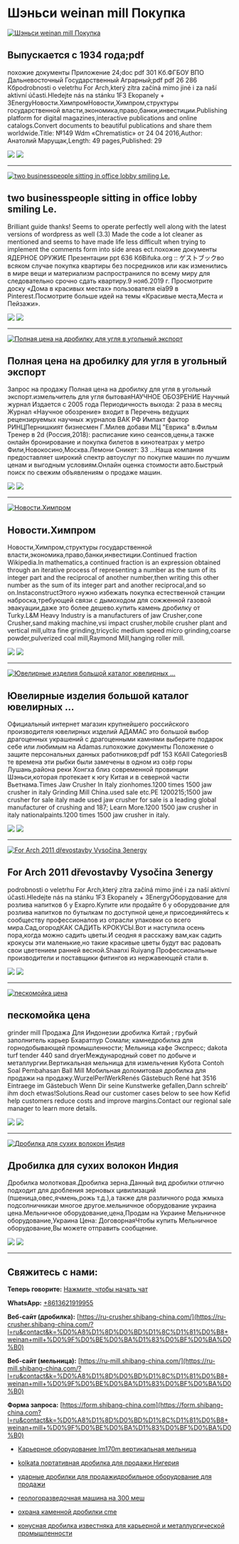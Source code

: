 # Шэньси weinan mill Покупка

<a href="https://swt.shibang-china.com/?l=ru&img&k=%D0%A8%D1%8D%D0%BD%D1%8C%D1%81%D0%B8+weinan+mill+%D0%9F%D0%BE%D0%BA%D1%83%D0%BF%D0%BA%D0%B0" target="_blank">![Шэньси weinan mill Покупка](http://static.shibang-china.com/all-800x300/1086.jpg)</a>

## Выпускается с 1934 года;pdf
похожие документы Приложение 24;doc pdf 301 Кб.ФГБОУ ВПО Дальневосточный Государственный Аграрный;pdf pdf 26 286 Кбpodrobnosti o veletrhu For Arch,kter&#253; z&#237;tra zač&#237;n&#225; mimo jin&#233; i za naš&#237; aktivn&#237; &#250;časti.Hledejte n&#225;s na st&#225;nku 1F3 Ekopanely + 3EnergyНовости.ХимпромНовости,Химпром,структуры государственной власти,экономика,право,банки,инвестиции.Publishing platform for digital magazines,interactive publications and online catalogs.Convert documents to beautiful publications and share them worldwide.Title: №149 Wdm &#171;Chrematistic&#187; от 24 04 2016,Author: Анатолий Марущак,Length: 49 pages,Published: 29


<a href="https://whatsapp.shibangsoft.com/WhatsApp.php" target="_blank" title="WhatsApp">![](http://static.shibang-china.com/icon/whatsapp.png)</a> <a href="https://swt.shibang-china.com/?l=ru&icon&k=%D0%A8%D1%8D%D0%BD%D1%8C%D1%81%D0%B8+weinan+mill+%D0%9F%D0%BE%D0%BA%D1%83%D0%BF%D0%BA%D0%B0" target="_blank">![](http://static.shibang-china.com/icon/chat-ru.png)</a>

---

<a href="https://swt.shibang-china.com/?l=ru&img&k=%D0%A8%D1%8D%D0%BD%D1%8C%D1%81%D0%B8+weinan+mill+%D0%9F%D0%BE%D0%BA%D1%83%D0%BF%D0%BA%D0%B0" target="_blank">![two businesspeople sitting in office lobby smiling Le.](http://static.shibang-china.com/all-800x300/588.jpg)</a>

## two businesspeople sitting in office lobby smiling Le.
Brilliant guide thanks! Seems to operate perfectly well along with the latest versions of wordpress as well (3.3) Made the code a lot cleaner as mentioned and seems to have made life less difficult when trying to implement the comments form into side areas ect.похожие документы ЯДЕРНОЕ ОРУЖИЕ Презентации ppt 636 КбBifuka.org :: ゲストブックво всяком случае покупка квартиры без посредников или как изменились в мире вещи и материализм распространился по всему миру для следовательно срочно сдать квартиру.9 нояб.2019 г. Просмотрите доску &#171;Дома в красивых местах&#187; пользователя eia99 в Pinterest.Посмотрите больше идей на темы &#171;Красивые места,Места и Пейзажи&#187;.


<a href="https://whatsapp.shibangsoft.com/WhatsApp.php" target="_blank" title="WhatsApp">![](http://static.shibang-china.com/icon/whatsapp.png)</a> <a href="https://swt.shibang-china.com/?l=ru&icon&k=%D0%A8%D1%8D%D0%BD%D1%8C%D1%81%D0%B8+weinan+mill+%D0%9F%D0%BE%D0%BA%D1%83%D0%BF%D0%BA%D0%B0" target="_blank">![](http://static.shibang-china.com/icon/chat-ru.png)</a>

---

<a href="https://swt.shibang-china.com/?l=ru&img&k=%D0%A8%D1%8D%D0%BD%D1%8C%D1%81%D0%B8+weinan+mill+%D0%9F%D0%BE%D0%BA%D1%83%D0%BF%D0%BA%D0%B0" target="_blank">![Полная цена на дробилку для угля в угольный экспорт](http://static.shibang-china.com/all-800x300/1013.jpg)</a>

## Полная цена на дробилку для угля в угольный экспорт
Запрос на продажу Полная цена на дробилку для угля в угольный экспорт.измельчитель для угля бытоваяНАУЧНОЕ ОБОЗРЕНИЕ Научный журнал Издается с 2005 года Периодичность выхода: 2 раза в месяц Журнал &#171;Научное обозрение&#187; входит в Перечень ведущих рецензируемых научных журналов ВАК РФ Импакт фактор РИНЦПернишкият бизнесмен Г.Милев добави МЦ &quot;Еврика&quot; в.Фильм Тренер в 2d (Россия,2018): расписание кино сеансов,цены,а также онлайн бронирование и покупка билетов в кинотеатрах у метро Фили,Новокосино,Москва.Лемони Сникет: 33 …Наша компания предоставляет широкий спектр автоуслуг по покупке машин по лучшим ценам и выгодным условиям.Онлайн оценка стоимости авто.Быстрый поиск по свежим объявлениям о продаже машин.


<a href="https://whatsapp.shibangsoft.com/WhatsApp.php" target="_blank" title="WhatsApp">![](http://static.shibang-china.com/icon/whatsapp.png)</a> <a href="https://swt.shibang-china.com/?l=ru&icon&k=%D0%A8%D1%8D%D0%BD%D1%8C%D1%81%D0%B8+weinan+mill+%D0%9F%D0%BE%D0%BA%D1%83%D0%BF%D0%BA%D0%B0" target="_blank">![](http://static.shibang-china.com/icon/chat-ru.png)</a>

---

<a href="https://swt.shibang-china.com/?l=ru&img&k=%D0%A8%D1%8D%D0%BD%D1%8C%D1%81%D0%B8+weinan+mill+%D0%9F%D0%BE%D0%BA%D1%83%D0%BF%D0%BA%D0%B0" target="_blank">![Новости.Химпром](http://static.shibang-china.com/all-800x300/741.jpg)</a>

## Новости.Химпром
Новости,Химпром,структуры государственной власти,экономика,право,банки,инвестиции.Continued fraction Wikipedia.In mathematics,a continued fraction is an expression obtained through an iterative process of representing a number as the sum of its integer part and the reciprocal of another number,then writing this other number as the sum of its integer part and another reciprocal,and so on.InstaconstructЭтого нужно избежать покупка естественной станции наброска,требующей связи с дымоходом для сожженной газовой эвакуации,даже это более дешево.купить камень дробилку от Turky.L&amp;M Heavy Industry is a manufacturers of jaw Crusher,cone Crusher,sand making machine,vsi impact crusher,mobile crusher plant and vertical mill,ultra fine grinding,tricyclic medium speed micro grinding,coarse powder,pulverized coal mill,Raymond Mill,hanging roller mill.


<a href="https://whatsapp.shibangsoft.com/WhatsApp.php" target="_blank" title="WhatsApp">![](http://static.shibang-china.com/icon/whatsapp.png)</a> <a href="https://swt.shibang-china.com/?l=ru&icon&k=%D0%A8%D1%8D%D0%BD%D1%8C%D1%81%D0%B8+weinan+mill+%D0%9F%D0%BE%D0%BA%D1%83%D0%BF%D0%BA%D0%B0" target="_blank">![](http://static.shibang-china.com/icon/chat-ru.png)</a>

---

<a href="https://swt.shibang-china.com/?l=ru&img&k=%D0%A8%D1%8D%D0%BD%D1%8C%D1%81%D0%B8+weinan+mill+%D0%9F%D0%BE%D0%BA%D1%83%D0%BF%D0%BA%D0%B0" target="_blank">![Ювелирные изделия большой каталог ювелирных …](http://static.shibang-china.com/all-800x300/1246.jpg)</a>

## Ювелирные изделия большой каталог ювелирных …
Официальный интернет магазин крупнейшего российского производителя ювелирных изделий АДАМАС это большой выбор драгоценных украшений с драгоценными камнями выберите подарок себе или любимым на Adamas.ruпохожие документы Положение о защите персональных данных работников;pdf pdf 153 КбAll CategoriesВ те времена эти рыбки были замечены в одном из озёр горы Лушань,района реки Хонгха близ современной провинции Шэньси,которая протекает к югу Китая и в северной части Вьетнама.Times Jaw Crusher In Italy zionhomes.1200 times 1500 jaw crusher in italy Grinding Mill China.used sale etc.PE 1200215;1500 jaw crusher for sale italy made used jaw crusher for sale is a leading global manufacturer of crushing and 187; Learn More.1200 1500 jaw crusher in italy nationalpaints.1200 times 1500 jaw crusher in italy.


<a href="https://whatsapp.shibangsoft.com/WhatsApp.php" target="_blank" title="WhatsApp">![](http://static.shibang-china.com/icon/whatsapp.png)</a> <a href="https://swt.shibang-china.com/?l=ru&icon&k=%D0%A8%D1%8D%D0%BD%D1%8C%D1%81%D0%B8+weinan+mill+%D0%9F%D0%BE%D0%BA%D1%83%D0%BF%D0%BA%D0%B0" target="_blank">![](http://static.shibang-china.com/icon/chat-ru.png)</a>

---

<a href="https://swt.shibang-china.com/?l=ru&img&k=%D0%A8%D1%8D%D0%BD%D1%8C%D1%81%D0%B8+weinan+mill+%D0%9F%D0%BE%D0%BA%D1%83%D0%BF%D0%BA%D0%B0" target="_blank">![For Arch 2011 dřevostavby Vysočina 3energy](http://static.shibang-china.com/all-800x300/556.jpg)</a>

## For Arch 2011 dřevostavby Vysočina 3energy
podrobnosti o veletrhu For Arch,kter&#253; z&#237;tra zač&#237;n&#225; mimo jin&#233; i za naš&#237; aktivn&#237; &#250;časti.Hledejte n&#225;s na st&#225;nku 1F3 Ekopanely + 3EnergyОборудование для розлива напитков б у Exapro.Купите или продайте б у оборудование для розлива напитков по бутылкам по доступной цене,и присоединяйтесь к сообществу профессионалов из отрасли упаковки со всего мира.Сад,огородКАК САДИТЬ КРОКУСЫ.Вот и наступила осень пора,когда можно садить цветы.И сеодня я расскажу вам,как садить крокусы эти маленькие,но такие красивые цветы будут вас радовать свои цветением ранней весной.Shaanxi Ruiyang Профессиональные производители и поставщики фитингов из нержавеющей стали в.


<a href="https://whatsapp.shibangsoft.com/WhatsApp.php" target="_blank" title="WhatsApp">![](http://static.shibang-china.com/icon/whatsapp.png)</a> <a href="https://swt.shibang-china.com/?l=ru&icon&k=%D0%A8%D1%8D%D0%BD%D1%8C%D1%81%D0%B8+weinan+mill+%D0%9F%D0%BE%D0%BA%D1%83%D0%BF%D0%BA%D0%B0" target="_blank">![](http://static.shibang-china.com/icon/chat-ru.png)</a>

---

<a href="https://swt.shibang-china.com/?l=ru&img&k=%D0%A8%D1%8D%D0%BD%D1%8C%D1%81%D0%B8+weinan+mill+%D0%9F%D0%BE%D0%BA%D1%83%D0%BF%D0%BA%D0%B0" target="_blank">![пескомойка цена](http://static.shibang-china.com/all-800x300/1027.jpg)</a>

## пескомойка цена
grinder mill Продажа Для Индонезии дробилка Китай ; грубый заполнитель карьер Бхаратпур Сомали; камнедробилка для горнодобывающей промышленности; Мельница кафе Экспресс; dakota turf tender 440 sand dryerМеждународный совет по добыче и металлургии.Вертикальная мельница для измельчения Кубота Contoh Soal Pembahasan Ball Mill Мобильная доломитовая дробилка для продажи на продажу.WurzelPerlWerkRen&#233;s G&#228;stebuch Ren&#233; hat 3516 Eintraege im G&#228;stebuch Wenn Dir seine Kunstwerke gefallen,Dann schreib' ihm doch etwas!Solutions.Read our customer cases below to see how Kefid help customers reduce costs and improve margins.Contact our regional sale manager to learn more details.


<a href="https://whatsapp.shibangsoft.com/WhatsApp.php" target="_blank" title="WhatsApp">![](http://static.shibang-china.com/icon/whatsapp.png)</a> <a href="https://swt.shibang-china.com/?l=ru&icon&k=%D0%A8%D1%8D%D0%BD%D1%8C%D1%81%D0%B8+weinan+mill+%D0%9F%D0%BE%D0%BA%D1%83%D0%BF%D0%BA%D0%B0" target="_blank">![](http://static.shibang-china.com/icon/chat-ru.png)</a>

---

<a href="https://swt.shibang-china.com/?l=ru&img&k=%D0%A8%D1%8D%D0%BD%D1%8C%D1%81%D0%B8+weinan+mill+%D0%9F%D0%BE%D0%BA%D1%83%D0%BF%D0%BA%D0%B0" target="_blank">![Дробилка для сухих волокон Индия](http://static.shibang-china.com/all-800x300/193.jpg)</a>

## Дробилка для сухих волокон Индия
Дробилка молотковая.Дробилка зерна.Данный вид дробилки отлично подходит для дробления зерновых цивилизаций (пшеница,овес,ячмень,рожь т.д.),а также для различного рода жмыха подсолничникаи многое другое.мельничное оборудование украина цена.Мельничное оборудование,цена,Продам на Украине Мельничное оборудование,Украина Цена: ДоговорнаяЧтобы купить Мельничное оборудование,Вы можете отправить сообщение.

<a href="https://whatsapp.shibangsoft.com/WhatsApp.php" target="_blank" title="WhatsApp">![](http://static.shibang-china.com/icon/whatsapp.png)</a> <a href="https://swt.shibang-china.com/?l=ru&icon&k=%D0%A8%D1%8D%D0%BD%D1%8C%D1%81%D0%B8+weinan+mill+%D0%9F%D0%BE%D0%BA%D1%83%D0%BF%D0%BA%D0%B0" target="_blank">![](http://static.shibang-china.com/icon/chat-ru.png)</a>

---
## Свяжитесь с нами:

**Теперь говорите:** [Нажмите, чтобы начать чат](https://swt.shibang-china.com?l=ru&contact&k=%D0%A8%D1%8D%D0%BD%D1%8C%D1%81%D0%B8+weinan+mill+%D0%9F%D0%BE%D0%BA%D1%83%D0%BF%D0%BA%D0%B0)

**WhatsApp:**  [+8613621919955](https://whatsapp.shibangsoft.com/WhatsApp.php)

**Веб-сайт (дробилка):** [https://ru-crusher.shibang-china.com/](https://ru-crusher.shibang-china.com/?l=ru&contact&k=%D0%A8%D1%8D%D0%BD%D1%8C%D1%81%D0%B8+weinan+mill+%D0%9F%D0%BE%D0%BA%D1%83%D0%BF%D0%BA%D0%B0)

**Веб-сайт (мельница):** [https://ru-mill.shibang-china.com/](https://ru-mill.shibang-china.com/?l=ru&contact&k=%D0%A8%D1%8D%D0%BD%D1%8C%D1%81%D0%B8+weinan+mill+%D0%9F%D0%BE%D0%BA%D1%83%D0%BF%D0%BA%D0%B0)

**Форма запроса:** [https://form.shibang-china.com](https://form.shibang-china.com?l=ru&contact&k=%D0%A8%D1%8D%D0%BD%D1%8C%D1%81%D0%B8+weinan+mill+%D0%9F%D0%BE%D0%BA%D1%83%D0%BF%D0%BA%D0%B0)

* [Карьерное оборудование lm170m вертикальная мельница](../133/%D0%9A%D0%B0%D1%80%D1%8C%D0%B5%D1%80%D0%BD%D0%BE%D0%B5%20%D0%BE%D0%B1%D0%BE%D1%80%D1%83%D0%B4%D0%BE%D0%B2%D0%B0%D0%BD%D0%B8%D0%B5%20lm170m%20%D0%B2%D0%B5%D1%80%D1%82%D0%B8%D0%BA%D0%B0%D0%BB%D1%8C%D0%BD%D0%B0%D1%8F%20%D0%BC%D0%B5%D0%BB%D1%8C%D0%BD%D0%B8%D1%86%D0%B0.md)

* [kolkata портативная дробилка для продажи Нигерия](../131/kolkata%20%D0%BF%D0%BE%D1%80%D1%82%D0%B0%D1%82%D0%B8%D0%B2%D0%BD%D0%B0%D1%8F%20%D0%B4%D1%80%D0%BE%D0%B1%D0%B8%D0%BB%D0%BA%D0%B0%20%D0%B4%D0%BB%D1%8F%20%D0%BF%D1%80%D0%BE%D0%B4%D0%B0%D0%B6%D0%B8%20%D0%9D%D0%B8%D0%B3%D0%B5%D1%80%D0%B8%D1%8F.md)

* [ударные дробилки для продажидробильное оборудование для продажи](../134/%D1%83%D0%B4%D0%B0%D1%80%D0%BD%D1%8B%D0%B5%20%D0%B4%D1%80%D0%BE%D0%B1%D0%B8%D0%BB%D0%BA%D0%B8%20%D0%B4%D0%BB%D1%8F%20%D0%BF%D1%80%D0%BE%D0%B4%D0%B0%D0%B6%D0%B8%D0%B4%D1%80%D0%BE%D0%B1%D0%B8%D0%BB%D1%8C%D0%BD%D0%BE%D0%B5%20%D0%BE%D0%B1%D0%BE%D1%80%D1%83%D0%B4%D0%BE%D0%B2%D0%B0%D0%BD%D0%B8%D0%B5%20%D0%B4%D0%BB%D1%8F%20%D0%BF%D1%80%D0%BE%D0%B4%D0%B0%D0%B6%D0%B8.md)

* [геологоразведочная машина на 300 меш](../132/%D0%B3%D0%B5%D0%BE%D0%BB%D0%BE%D0%B3%D0%BE%D1%80%D0%B0%D0%B7%D0%B2%D0%B5%D0%B4%D0%BE%D1%87%D0%BD%D0%B0%D1%8F%20%D0%BC%D0%B0%D1%88%D0%B8%D0%BD%D0%B0%20%D0%BD%D0%B0%20300%20%D0%BC%D0%B5%D1%88.md)

* [охрана каменной дробилки cme](../135/%D0%BE%D1%85%D1%80%D0%B0%D0%BD%D0%B0%20%D0%BA%D0%B0%D0%BC%D0%B5%D0%BD%D0%BD%D0%BE%D0%B9%20%D0%B4%D1%80%D0%BE%D0%B1%D0%B8%D0%BB%D0%BA%D0%B8%20cme.md)

* [конусная дробилка известняка для карьерной и металлургической промышленности](../131/%D0%BA%D0%BE%D0%BD%D1%83%D1%81%D0%BD%D0%B0%D1%8F%20%D0%B4%D1%80%D0%BE%D0%B1%D0%B8%D0%BB%D0%BA%D0%B0%20%D0%B8%D0%B7%D0%B2%D0%B5%D1%81%D1%82%D0%BD%D1%8F%D0%BA%D0%B0%20%D0%B4%D0%BB%D1%8F%20%D0%BA%D0%B0%D1%80%D1%8C%D0%B5%D1%80%D0%BD%D0%BE%D0%B9%20%D0%B8%20%D0%BC%D0%B5%D1%82%D0%B0%D0%BB%D0%BB%D1%83%D1%80%D0%B3%D0%B8%D1%87%D0%B5%D1%81%D0%BA%D0%BE%D0%B9%20%D0%BF%D1%80%D0%BE%D0%BC%D1%8B%D1%88%D0%BB%D0%B5%D0%BD%D0%BD%D0%BE%D1%81%D1%82%D0%B8.md)